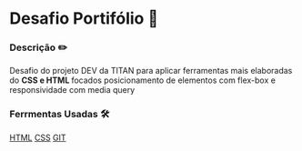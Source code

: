 

# Desafio Portifólio 📄

### Descrição ✏️
<p> Desafio do projeto DEV da TITAN para aplicar ferramentas mais elaboradas do <strong> CSS e HTML </strong> focados posicionamento de elementos com flex-box e responsividade com media query </p>

### Ferrmentas Usadas 🛠️
[HTML](https://img.shields.io/badge/HTML5-E34F26.svg?style=for-the-badge&logo=HTML5&logoColor=white)
[CSS](https://img.shields.io/badge/CSS3-1572B6.svg?style=for-the-badge&logo=CSS3&logoColor=white)
[GIT](https://img.shields.io/badge/Git-F05032.svg?style=for-the-badge&logo=Git&logoColor=white)
